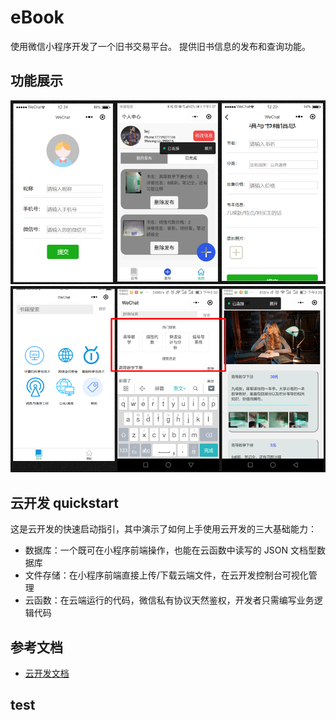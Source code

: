# eBook
使用微信小程序开发了一个旧书交易平台。
提供旧书信息的发布和查询功能。

## 功能展示
![图片1（信息页1）](https://github.com/KenelmQLH/eBook/raw/master/pic/pic1.png)
![图片1（信息页2）](https://github.com/KenelmQLH/eBook/raw/master/pic/pic2.png)

## 云开发 quickstart

这是云开发的快速启动指引，其中演示了如何上手使用云开发的三大基础能力：

- 数据库：一个既可在小程序前端操作，也能在云函数中读写的 JSON 文档型数据库
- 文件存储：在小程序前端直接上传/下载云端文件，在云开发控制台可视化管理
- 云函数：在云端运行的代码，微信私有协议天然鉴权，开发者只需编写业务逻辑代码

## 参考文档

- [云开发文档](https://developers.weixin.qq.com/miniprogram/dev/wxcloud/basis/getting-started.html)

## test
